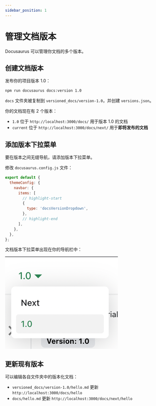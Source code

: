 ```yaml
---
sidebar_position: 1
---
```


# 管理文档版本

Docusaurus 可以管理你文档的多个版本。

## 创建文档版本

发布你的项目版本 1.0：

```bash
npm run docusaurus docs:version 1.0
```

`docs` 文件夹被复制到 `versioned_docs/version-1.0`，并创建 `versions.json`。

你的文档现在有 2 个版本：

- `1.0` 位于 `http://localhost:3000/docs/` 用于版本 1.0 的文档
- `current` 位于 `http://localhost:3000/docs/next/` 用于**即将发布的文档**

## 添加版本下拉菜单

要在版本之间无缝导航，请添加版本下拉菜单。

修改 `docusaurus.config.js` 文件：

```js title="docusaurus.config.js"
export default {
  themeConfig: {
    navbar: {
      items: [
        // highlight-start
        {
          type: 'docsVersionDropdown',
        },
        // highlight-end
      ],
    },
  },
};
```

文档版本下拉菜单出现在你的导航栏中：

![文档版本下拉菜单](./img/docsVersionDropdown.png)

## 更新现有版本

可以编辑各自文件夹中的版本化文档：

- `versioned_docs/version-1.0/hello.md` 更新 `http://localhost:3000/docs/hello`
- `docs/hello.md` 更新 `http://localhost:3000/docs/next/hello`
